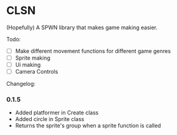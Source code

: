 # CLSN
(Hopefully) A SPWN library that makes game making easier.

Todo: <br>
- [ ] Make different movement functions for different game genres
- [ ] Sprite making
- [ ] Ui making
- [ ] Camera Controls

Changelog: <br>
### 0.1.5
- Added platformer in Create class
- Added circle in Sprite class
- Returns the sprite's group when a sprite function is called
